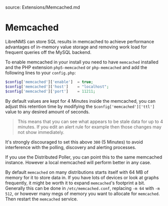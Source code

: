 source: Extensions/Memcached.md
# Memcached

LibreNMS can store SQL results in memcached to achieve performance advantages of in-memory value storage and removing work load for frequent queries off the MySQL backend.

To enable memcached in your install you need to have `memcached` installed and the PHP extension `php5-memcached` or `php-memcached` and add the following lines to your `config.php`:

```php
$config['memcached']['enable']  = true;
$config['memcached']['host']    = "localhost";
$config['memcached']['port']    = 11211;
```

By default values are kept for 4 Minutes inside the memcached, you can adjust this retention time by modifying the `$config['memcached']['ttl']` value to any desired amount of seconds.

> This means that you can see what appears to be stale data for up to 4 minutes. If you edit an alert rule for example then those changes may not show immediately.

It's strongly discouraged to set this above `300` (5 Minutes) to avoid interference with the polling, discovery and alerting processes.

If you use the Distributed Poller, you can point this to the same memcached instance. However a local memcached will perform better in any case.

By default `memcached` on many distributions starts itself with 64 MB of memory for it to store data in. If you have lots of devices or look at graphs frequently, it might be worth it to expand `memcached`'s footprint a bit. Generally this can be done in `/etc/memcached.conf`, replacing `-m 64` with `-m 512`, or however many megs of memory you want to allocate for `memcached`. Then restart the `memcached` service.

